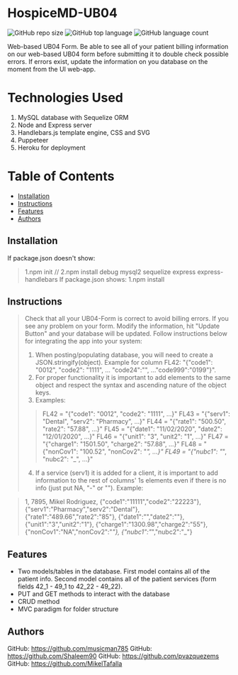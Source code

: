 # HospiceMD-UB04

![GitHub repo size](https://img.shields.io/github/repo-size/Shaleem90/HospiceMD-UB04?logo=github)
![GitHub top language](https://img.shields.io/github/languages/top/Shaleem90/HospiceMD-UB04?color=green&logo=github&logoColor=green)
![GitHub language count](https://img.shields.io/github/languages/count/Shaleem90/HospiceMD-UB04?color=green&logo=github&logoColor=green)

Web-based UB04 Form. Be able to see all of your patient billing information on our web-based UB04 form before submitting it to double check possible errors. If errors exist, update the information on you database on the moment from the UI web-app.

# Technologies Used

1. MySQL database with Sequelize ORM
2. Node and Express server
3. Handlebars.js template engine, CSS and SVG
4. Puppeteer
5. Heroku for deployment

# Table of Contents

* [Installation](#installation)
* [Instructions](#instructions)
* [Features](#features)
* [Authors](#authors)

## Installation
If package.json doesn't show:
> 1.npm init // 2.npm install debug mysql2 sequelize express express-handlebars
If package.json shows:
> 1.npm install

## Instructions
> Check that all your UB04-Form is correct to avoid billing errors. If you see any problem on your form. Modify the information, hit "Update Button" and your database will be updated.
>Follow instructions below for integrating the app into your system:
> 1. When posting/populating database, you will need to create a JSON.stringify(object). Example for column FL42: "{"code1": "0012", "code2": "1111", ... "code24":"", ..."code999":"0199"}".
> 2. For proper functionality it is important to add elements to the same object and respect the syntax and ascending nature of the object keys.
> 3. Examples: 
>> FL42 = "{"code1": "0012", "code2": "1111", ...}"
>> FL43 = "{"serv1": "Dental", "serv2": "Pharmacy", ...}"
>> FL44 = "{"rate1": "500.50", "rate2": "57.88", ...}"
>> FL45 = "{"date1": "11/02/2020", "date2": "12/01/2020", ...}"
>> FL46 = "{"unit1": "3", "unit2": "1", ...}"
>> FL47 = "{"charge1": "1501.50", "charge2": "57.88", ...}"
>> FL48 = "{"nonCov1": "100.52", "nonCov2": "_", ...}"
>> FL49 = "{"nubc1": "_", "nubc2": "_", ...}"
> 4. If a service (serv1) it is added for a client, it is important to add information to the rest of columns' 1s elements even if there is no info (just put NA, "-" or ""). Example:

> 1, 7895, Mikel Rodriguez, {"code1":"11111","code2":"22223"}, {"serv1":"Pharmacy","serv2":"Dental"}, {"rate1":"489.66","rate2":"85"}, {"date1":"","date2":""}, {"unit1":"3","unit2":"1"}, {"charge1":"1300.98","charge2":"55"}, {"nonCov1":"NA","nonCov2":"_"}, {"nubc1":"_","nubc2":"_"}


## Features
* Two models/tables in the database. First model contains all of the patient info. Second model contains all of the patient services (form fields 42_1 - 49_1 to 42_22 - 49_22).
* PUT and GET methods to interact with the database
* CRUD method
* MVC paradigm for folder structure

## Authors

GitHub: https://github.com/musicman785
GitHub: https://github.com/Shaleem90
GitHub: https://github.com/pvazquezems
GitHub: https://github.com/MikelTafalla


